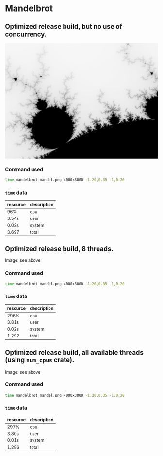 # Mandelbrot

## Optimized release build, but no use of concurrency.

![mandel](./mandel.png)

### Command used

```sh
time mandelbrot mandel.png 4000x3000 -1.20,0.35 -1,0.20
```

### `time` data

| resource | description |
| -------- | ----------- |
| 96%      | cpu         |
| 3.54s    | user        |
| 0.02s    | system      |
| 3.697    | total       |

## Optimized release build, 8 threads.

Image: see above

### Command used

```sh
time mandelbrot mandel.png 4000x3000 -1.20,0.35 -1,0.20
```

### `time` data

| resource | description |
| -------- | ----------- |
| 296%     | cpu         |
| 3.81s    | user        |
| 0.02s    | system      |
| 1.292    | total       |

## Optimized release build, all available threads (using `num_cpus` crate).

Image: see above

### Command used

```sh
time mandelbrot mandel.png 4000x3000 -1.20,0.35 -1,0.20
```

### `time` data

| resource | description |
| -------- | ----------- |
| 297%     | cpu         |
| 3.80s    | user        |
| 0.01s    | system      |
| 1.286    | total       |
